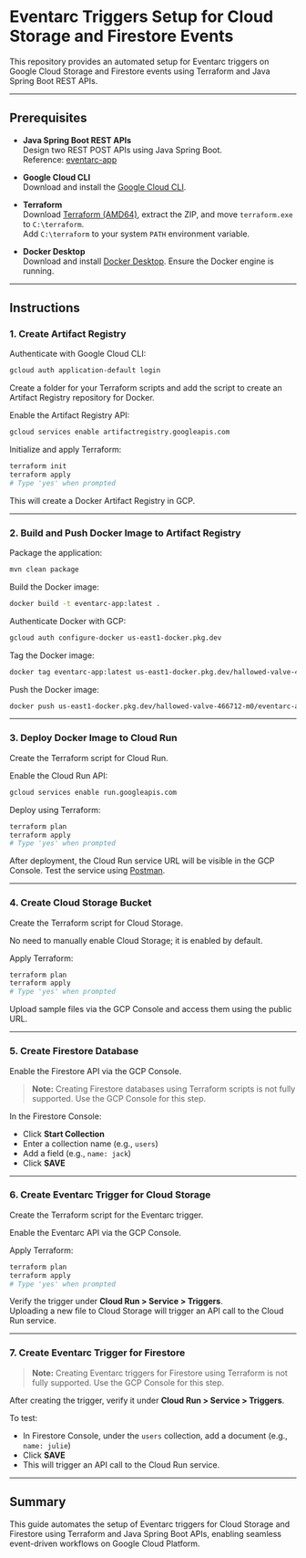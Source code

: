# Eventarc Triggers Setup for Cloud Storage and Firestore Events

This repository provides an automated setup for Eventarc triggers on Google Cloud Storage and Firestore events using Terraform and Java Spring Boot REST APIs.

---

## Prerequisites

- **Java Spring Boot REST APIs**  
    Design two REST POST APIs using Java Spring Boot.  
    Reference: [eventarc-app](https://github.com/PraveenJJ/eventarc-app)

- **Google Cloud CLI**  
    Download and install the [Google Cloud CLI](https://cloud.google.com/sdk/docs/install).

- **Terraform**  
    Download [Terraform (AMD64)](https://www.terraform.io/downloads.html), extract the ZIP, and move `terraform.exe` to `C:\terraform`.  
    Add `C:\terraform` to your system `PATH` environment variable.

- **Docker Desktop**  
    Download and install [Docker Desktop](https://www.docker.com/products/docker-desktop/). Ensure the Docker engine is running.

---

## Instructions

### 1. Create Artifact Registry

Authenticate with Google Cloud CLI:

```sh
gcloud auth application-default login
```

Create a folder for your Terraform scripts and add the script to create an Artifact Registry repository for Docker.

Enable the Artifact Registry API:

```sh
gcloud services enable artifactregistry.googleapis.com
```

Initialize and apply Terraform:

```sh
terraform init
terraform apply
# Type 'yes' when prompted
```

This will create a Docker Artifact Registry in GCP.

---

### 2. Build and Push Docker Image to Artifact Registry

Package the application:

```sh
mvn clean package
```

Build the Docker image:

```sh
docker build -t eventarc-app:latest .
```

Authenticate Docker with GCP:

```sh
gcloud auth configure-docker us-east1-docker.pkg.dev
```

Tag the Docker image:

```sh
docker tag eventarc-app:latest us-east1-docker.pkg.dev/hallowed-valve-466712-m0/eventarc-app-docker-repo/eventarc-app:latest
```

Push the Docker image:

```sh
docker push us-east1-docker.pkg.dev/hallowed-valve-466712-m0/eventarc-app-docker-repo/eventarc-app:latest
```

---

### 3. Deploy Docker Image to Cloud Run

Create the Terraform script for Cloud Run.

Enable the Cloud Run API:

```sh
gcloud services enable run.googleapis.com
```

Deploy using Terraform:

```sh
terraform plan
terraform apply
# Type 'yes' when prompted
```

After deployment, the Cloud Run service URL will be visible in the GCP Console. Test the service using [Postman](https://www.postman.com/).

---

### 4. Create Cloud Storage Bucket

Create the Terraform script for Cloud Storage.

No need to manually enable Cloud Storage; it is enabled by default.

Apply Terraform:

```sh
terraform plan
terraform apply
# Type 'yes' when prompted
```

Upload sample files via the GCP Console and access them using the public URL.

---

### 5. Create Firestore Database

Enable the Firestore API via the GCP Console.

> **Note:** Creating Firestore databases using Terraform scripts is not fully supported. Use the GCP Console for this step.

In the Firestore Console:
- Click **Start Collection**
- Enter a collection name (e.g., `users`)
- Add a field (e.g., `name: jack`)
- Click **SAVE**

---

### 6. Create Eventarc Trigger for Cloud Storage

Create the Terraform script for the Eventarc trigger.

Enable the Eventarc API via the GCP Console.

Apply Terraform:

```sh
terraform plan
terraform apply
# Type 'yes' when prompted
```

Verify the trigger under **Cloud Run > Service > Triggers**.  
Uploading a new file to Cloud Storage will trigger an API call to the Cloud Run service.

---

### 7. Create Eventarc Trigger for Firestore

> **Note:** Creating Eventarc triggers for Firestore using Terraform is not fully supported. Use the GCP Console for this step.

After creating the trigger, verify it under **Cloud Run > Service > Triggers**.

To test:
- In Firestore Console, under the `users` collection, add a document (e.g., `name: julie`)
- Click **SAVE**
- This will trigger an API call to the Cloud Run service.

---

## Summary

This guide automates the setup of Eventarc triggers for Cloud Storage and Firestore using Terraform and Java Spring Boot APIs, enabling seamless event-driven workflows on Google Cloud Platform.